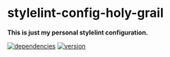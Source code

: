 # stylelint-config-holy-grail

**This is just my personal stylelint configuration.**

[![dependencies](https://img.shields.io/david/chrisguttandin/stylelint-config-holy-grail.svg?style=flat-square)](https://github.com/chrisguttandin/stylelint-config-holy-grail/network/dependencies)
[![version](https://img.shields.io/npm/v/stylelint-config-holy-grail.svg?style=flat-square)](https://www.npmjs.com/package/stylelint-config-holy-grail)
